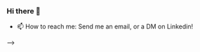 ### Hi there 👋

<!--
**Christian-Ares/Christian-Ares** is a ✨ _special_ ✨ repository because its `README.md` (this file) appears on your GitHub profile.

Here are some ideas to get you started:

- 🔭 I’m currently working on my own portfolio!
- 🌱 I’m currently learning React & Redux
<!-- - 👯 I’m looking to collaborate on ...
- 🤔 I’m looking for help with ...
- 💬 Ask me about ... -->
- 📫 How to reach me: Send me an email, or a DM on Linkedin!
<!-- - 😄 Pronouns: ...
- ⚡ Fun fact: ... -->
-->
